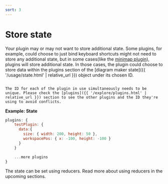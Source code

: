 ```yaml
---
sort: 3
---
```


# Store state
Your plugin may or may not want to store additional state. Some plugins, for example, could choose to just bind keyboard shortcuts might not need to store any additional state, but in some cases(like the [minimap plugin](https://github.com/awslabs/diagram-maker-plugin-minimap)), plugins will store additional state. In those cases, the plugin could choose to store data within the plugins section of the [diagram maker state]({{ '/usage/state.html' | relative_url }}) object under its chosen ID.

```note

The ID for each of the plugin in use simultaneously needs to be unique. Please check the [plugins]({{ '/explore/plugins.html' | relative_url }}) section to see the other plugins and the ID they're using to avoid conflicts.
```

**Example: State**
```javascript
plugins: {
    testPlugin: {
      data:{
        size: { width: 200, height: 50 },
        workspacePos: { x: -100, height: -100 }
      }
    }

    ...more plugins
}
```

The state can be set using reducers. Read more about using reducers in the upcoming sections.
